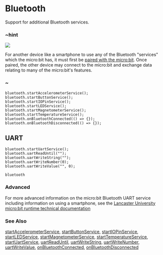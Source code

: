 # Bluetooth

Support for additional Bluetooth services.

### ~hint
![](/static/bluetooth/Bluetooth_SIG.png)

For another device like a smartphone to use any of the Bluetooth "services" which the micro:bit has, it must first be [paired with the micro:bit](/reference/bluetooth/bluetooth-pairing). Once paired, the other device may connect to the micro:bit and exchange data relating to many of the micro:bit's features.

### ~


```cards
bluetooth.startAccelerometerService();
bluetooth.startButtonService();
bluetooth.startIOPinService();
bluetooth.startLEDService();
bluetooth.startMagnetometerService();
bluetooth.startTemperatureService();
bluetooth.onBluetoothConnected(() => {});
bluetooth.onBluetoothDisconnected(() => {});
```

## UART 

```cards
bluetooth.startUartService();
bluetooth.uartReadUntil("");
bluetooth.uartWriteString("");
bluetooth.uartWriteNumber(0);
bluetooth.uartWriteValue("", 0);
```

```package
bluetooth
```

### Advanced
 
For more advanced information on the micro:bit Bluetooth UART service including information on using a smartphone, see the [Lancaster University micro:bit runtime technical documentation](http://lancaster-university.github.io/microbit-docs/ble/uart-service/)

### See Also

[startAccelerometerService](/reference/bluetooth/start-accelerometer-service), [startButtonService](/reference/bluetooth/start-button-service), [startIOPinService](/reference/bluetooth/start-io-pin-service), [startLEDService](/reference/bluetooth/start-led-service), [startMagnetometerService](/reference/bluetooth/start-magnetometer-service), [startTemperatureService](/reference/bluetooth/start-temperature-service), 
[startUartService](/reference/bluetooth/start-uart-service),
[uartReadUntil](/reference/bluetooth/uart-read-until), 
[uartWriteString](/reference/bluetooth/uart-write-string), 
[uartWriteNumber](/reference/bluetooth/uart-write-number), 
[uartWriteValue](/reference/bluetooth/uart-write-value), 
[onBluetoothConnected](/reference/bluetooth/on-bluetooth-connected), [onBluetoothDisconnected](/reference/bluetooth/on-bluetooth-disconnected)
